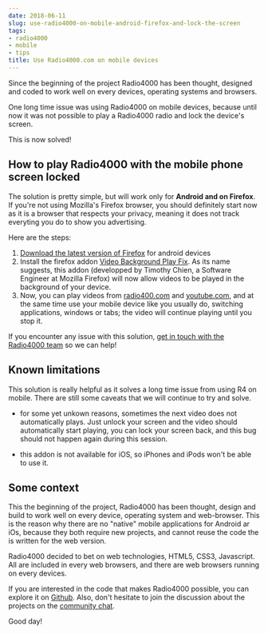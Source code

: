 ```yaml
---
date: 2018-06-11
slug: use-radio4000-on-mobile-android-firefox-and-lock-the-screen
tags:
- radio4000
- mobile
- tips
title: Use Radio4000.com on mobile devices
---
```


Since the beginning of the project Radio4000 has been thought,
designed and coded to work well on every devices, operating systems
and browsers.

One long time issue was using Radio4000 on mobile devices, because
until now it was not possible to play a Radio4000 radio and lock the
device's screen.

This is now solved!

## How to play Radio4000 with the mobile phone screen locked

The solution is pretty simple, but will work only for **Android and on
Firefox**. If you're not using Mozilla's Firefox browser, you should
definitely start now as it is a browser that respects your privacy,
meaning it does not track everyting you do to show you advertising.

Here are the steps:

1. [Download the latest version of
   Firefox](https://support.mozilla.org/products/firefox) for android
   devices
2. Install the firefox addon [Video Background Play
   Fix](https://addons.mozilla.org/en-US/firefox/addon/video-background-play-fix/). As
   its name suggests, this addon (developped by Timothy Chien, a
   Software Engineer at Mozilla Firefox) will now allow videos to be
   played in the background of your device.
3. Now, you can play videos from [radio400.com](https://radio4000.com)
   and [youtube.com](https://youtube.com), and at the same time use
   your mobile device like you usually do, switching applications,
   windows or tabs; the video will continue playing until you stop it.
 
If you encounter any issue with this solution, [get in touch with the
Radio4000 team](https://radio4000.com/feedback) so we can help!

## Known limitations

This solution is really helpful as it solves a long time issue from
using R4 on mobile. There are still some caveats that we will continue
to try and solve.

- for some yet unkown reasons, sometimes the next video does not
  automatically plays. Just unlock your screen and the video should
  automatically start playing, you can lock your screen back, and this
  bug should not happen again during this session.

- this addon is not available for iOS, so iPhones and iPods won't be
  able to use it.

## Some context

This the beginning of the project, Radio4000 has been thought, design
and build to work well on every device, operating system and
web-browser. This is the reason why there are no "native" mobile
applications for Android ar iOs, because they both require new
projects, and cannot reuse the code the is written for the web
version.

Radio4000 decided to bet on web technologies, HTML5, CSS3, Javascript.
All are included in every web browsers, and there are web browsers
running on every devices.

If you are interested in the code that makes Radio4000 possible, you
can explore it on [Github](https://github.com/internet4000/radio4000).
Also, don't hesitate to join the discussion about the projects on the
[community chat](http://chat.radio4000.com).

Good day!
